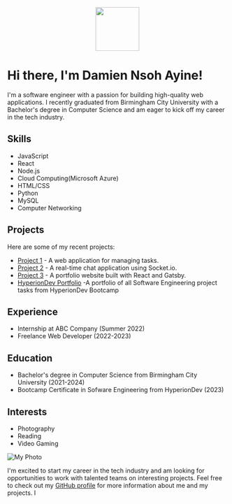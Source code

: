 <div id="header" align="center">
  <img src="https://media.giphy.com/media/M9gbBd9nbDrOTu1Mqx/giphy.gif" width="100"/>
</div>

# Hi there, I'm Damien Nsoh Ayine!

I'm a software engineer with a passion for building high-quality web applications. I recently graduated from Birmingham City University with a Bachelor's degree in Computer Science and am eager to kick off my career in the tech industry.

## Skills

- JavaScript
- React
- Node.js
- Cloud Computing(Microsoft Azure)
- HTML/CSS
- Python
- MySQL
- Computer Networking


## Projects

Here are some of my recent projects:

- [Project 1](https://github.com/johndoe/project1) - A web application for managing tasks.
- [Project 2](https://github.com/johndoe/project2) - A real-time chat application using Socket.io.
- [Project 3](https://github.com/johndoe/project3) - A portfolio website built with React and Gatsby.
- [HyperionDev Portfolio](https://www.hyperiondev.com/portfolio/141796/) -A portfolio of all Software Engineering project tasks from HyperionDev Bootcamp

## Experience

- Internship at ABC Company (Summer 2022)
- Freelance Web Developer (2022-2023)


## Education

- Bachelor's degree in Computer Science from Birmingham City University (2021-2024)
- Bootcamp Certificate in Sofware Engineering from HyperionDev (2023)

## Interests

- Photography
- Reading
- Video Gaming

![My Photo](https://github.com/johndoe/profile/blob/main/myphoto.jpg)

I'm excited to start my career in the tech industry and am looking for opportunities to work with talented teams on interesting projects. Feel free to check out my [GitHub profile](https://github.com/Damiennsoh) for more information about me and my projects.
I

